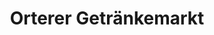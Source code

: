 ---
title: "Orterer Getränkemarkt"
url: /muenchen/orterer-getraenkemarkt-balanstrasse/
shop: Getränke
---